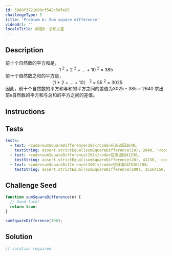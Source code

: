 ```yaml
---
id: 5900f3721000cf542c50fe85
challengeType: 5
title: 'Problem 6: Sum square difference'
videoUrl: ''
localeTitle: 问题6：求和方差
---
```


## Description
<section id="description">前十个自然数的平方和是， <div style="text-align: center;"> 1 <sup>2</sup> + 2 <sup>2</sup> + ... + 10 <sup>2</sup> = 385 </div>前十个自然数之和的平方是， <div style="text-align: center;"> （1 + 2 + ... + 10） <sup>2</sup> = 55 <sup>2</sup> = 3025 </div>因此，前十个自然数的平方和与和的平方之间的差值为3025  -  385 = 2640.求出前<code>n</code>自然数的平方和与总和的平方之间的差值。 </section>

## Instructions
<section id="instructions">
</section>

## Tests
<section id='tests'>

```yml
tests:
  - text: <code>sumSquareDifference(10)</code>应该返回2640。
    testString: assert.strictEqual(sumSquareDifference(10), 2640, '<code>sumSquareDifference(10)</code> should return 2640.');
  - text: <code>sumSquareDifference(20)</code>应该返回41230。
    testString: assert.strictEqual(sumSquareDifference(20), 41230, '<code>sumSquareDifference(20)</code> should return 41230.');
  - text: <code>sumSquareDifference(100)</code>应该返回25164150。
    testString: assert.strictEqual(sumSquareDifference(100), 25164150, '<code>sumSquareDifference(100)</code> should return 25164150.');

```

</section>

## Challenge Seed
<section id='challengeSeed'>

<div id='js-seed'>

```js
function sumSquareDifference(n) {
  // Good luck!
  return true;
}

sumSquareDifference(100);

```

</div>



</section>

## Solution
<section id='solution'>

```js
// solution required
```
</section>

